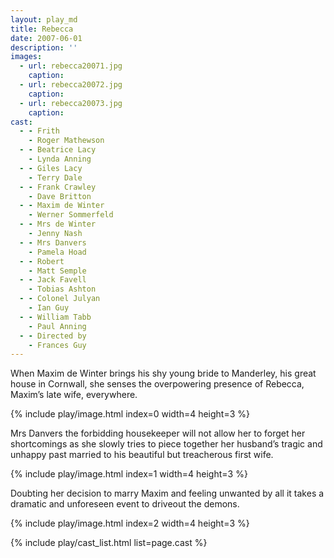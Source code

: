 ```yaml
---
layout: play_md
title: Rebecca
date: 2007-06-01
description: ''
images:
  - url: rebecca20071.jpg
    caption:
  - url: rebecca20072.jpg
    caption:
  - url: rebecca20073.jpg
    caption:
cast:
  - - Frith
    - Roger Mathewson
  - - Beatrice Lacy
    - Lynda Anning
  - - Giles Lacy
    - Terry Dale
  - - Frank Crawley
    - Dave Britton
  - - Maxim de Winter
    - Werner Sommerfeld
  - - Mrs de Winter
    - Jenny Nash
  - - Mrs Danvers
    - Pamela Hoad
  - - Robert
    - Matt Semple
  - - Jack Favell
    - Tobias Ashton
  - - Colonel Julyan
    - Ian Guy
  - - William Tabb
    - Paul Anning
  - - Directed by
    - Frances Guy
---
```


When Maxim de Winter brings his shy young bride to Manderley, his great house in Cornwall, she senses the overpowering presence of Rebecca, Maxim’s late wife, everywhere.

{% include play/image.html index=0 width=4 height=3 %}

Mrs Danvers the forbidding housekeeper will not allow her to forget her shortcomings as she slowly tries to piece together her husband’s tragic and unhappy past married to his beautiful but treacherous first wife.

{% include play/image.html index=1 width=4 height=3 %}

Doubting her decision to marry Maxim and feeling unwanted by all it takes a dramatic and unforeseen event to driveout the demons.

{% include play/image.html index=2 width=4 height=3 %}

{% include play/cast_list.html list=page.cast %}
